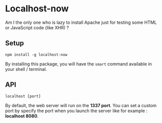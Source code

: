 Localhost-now
===

Am I the only one who is lazy to install Apache just for testing some HTML or JavaScript code (like XHR) ?


## Setup
`npm install -g localhost-now`

By installing this package, you will have the `smart` command available in your shell / terminal.

## API

`localhost [port]`

By default, the web server will run on the **1337 port**. You can set a custom port by specify the port when you
launch the server like for example : **localhost 8080**.


